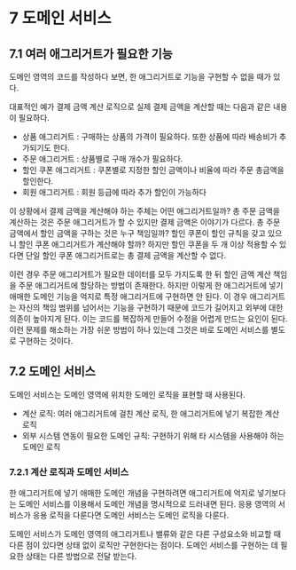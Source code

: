 # 7 도메인 서비스

## 7.1 여러 애그리거트가 필요한 기능
도메인 영역의 코드를 작성하다 보면, 한 애그리거트로 기능을 구현할 수 없을 때가 있다. 

대표적인 예가 결제 금액 계산 로직으로 실제 결제 금액을 계산할 때는 다음과 같은 내용이 필요하다.
* 상품 애그리거트 : 구매하는 상품의 가격이 필요하다. 또한 상품에 따라 배송비가 추가되기도 한다.
* 주문 애그리거트 : 상품별로 구매 개수가 필요하다.
* 할인 쿠폰 애그리거트 : 쿠폰별로 지정한 할인 금액이나 비율에 따라 주문 총금액을 할인한다.
* 회원 애그리거트 : 회원 등급에 따라 추가 할인이 가능하다

이 상황에서 결제 금액을 계산해야 하는 주체는 어떤 애그리거트일까? 총 주문 금액을 계산하는 것은 주문 애그리거트가 할 수 있지만 결제 금액은 이야기가 다르다. 총 주문 금액에서 할인 금액을 구하는 것은 누구 책임일까? 할인 쿠폰이 할인 규칙을 갖고 있으니 할인 쿠폰 애그리거트가 계산해야 할까? 하지만 할인 쿠폰을 두 개 이상 적용할 수 있다면 단일 할인 쿠폰 애그리거트로는 총 결제 금액을 계산할 수 없다.

이런 경우 주문 애그리거트가 필요한 데이터를 모두 가지도록 한 뒤 할인 금액 계산 책임을 주문 애그리거트에 할당하는 방법이 존재한다. 하지만 이렇게 한 애그리거트에 넣기 애매한 도메인 기능을 억지로 특정 애그리거트에 구현하면 안 된다. 이 경우 애그리거트는 자신의 책임 범위를 넘어서는 기능을 구현하기 때문에 코드가 길어지고 외부에 대한 의존이 높아지게 된다. 이는 코드를 복잡하게 만들어 수정을 어렵게 만드는 요인이 된다. 이런 문제를 해소하는 가장 쉬운 방법이 하나 있는데 그것은 바로 도메인 서비스를 별도로 구현하는 것이다.

## 7.2 도메인 서비스
도메인 서비스는 도메인 영역에 위치한 도메인 로직을 표현할 때 사용된다.
* 계산 로직: 여러 애그리거트에 걸친 계산 로직, 한 애그리거트에 넣기 복잡한 계산 로직
* 외부 시스템 연동이 필요한 도메인 규칙: 구현하기 위해 타 시스템을 사용해야 하는 도메인 로직

### 7.2.1 계산 로직과 도메인 서비스
한 애그리거트에 넣기 애매한 도메인 개념을 구현하려면 애그리거트에 억지로 넣기보다는 도메인 서비스를 이용해서 도메인 개념을 명시적으로 드러내면 된다. 응용 영역의 서비스가 응용 로직을 다룬다면 도메인 서비스는 도메인 로직을 다룬다.

도메인 서비스가 도메인 영역의 애그리거트나 밸류와 같은 다른 구성요소와 비교할 때
다른 점이 있다면 상태 없이 로직만 구현한다는 점이다. 도메인 서비스를 구현하는 데 필요한 상태는 다른 방법으로 전달 받는다.
```

```